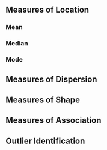 ## Measures of Location
### Mean
### Median
### Mode
## Measures of Dispersion
## Measures of Shape
## Measures of Association
## Outlier Identification
